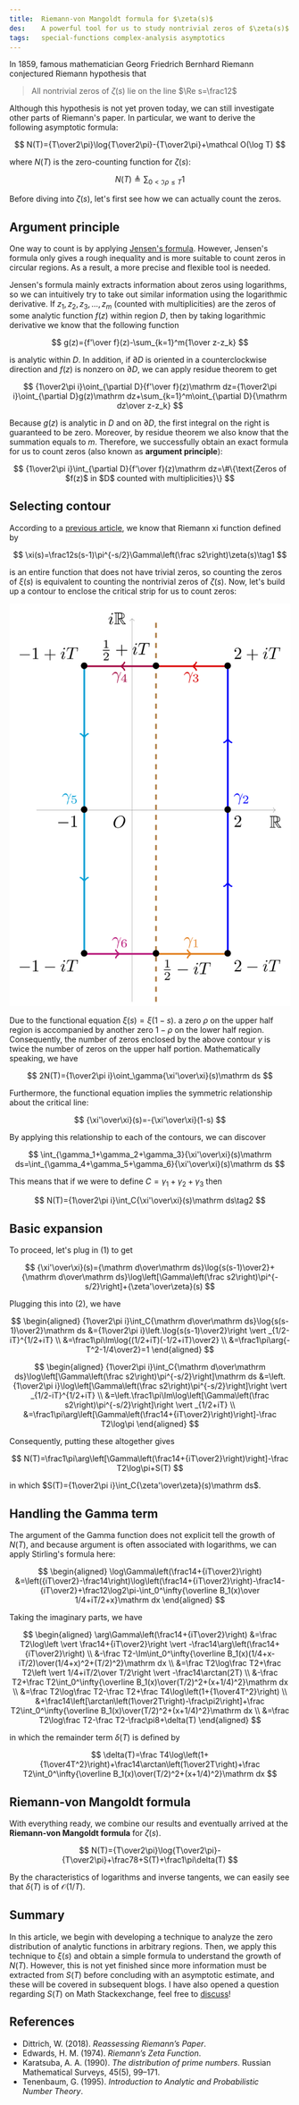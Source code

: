 ```yaml
---
title:  Riemann-von Mangoldt formula for $\zeta(s)$
des:    A powerful tool for us to study nontrivial zeros of $\zeta(s)$
tags:   special-functions complex-analysis asymptotics
---
```


In 1859, famous mathematician Georg Friedrich Bernhard Riemann conjectured Riemann hypothesis that

> All nontrivial zeros of $\zeta(s)$ lie on the line $\Re s=\frac12$

Although this hypothesis is not yet proven today, we can still investigate other parts of Riemann's paper. In particular, we want to derive the following asymptotic formula:

$$
N(T)={T\over2\pi}\log{T\over2\pi}-{T\over2\pi}+\mathcal O(\log T)
$$

where $N(T)$ is the zero-counting function for $\zeta(s)$:

$$
N(T)\triangleq\sum_{0<\Im\rho\le T}1
$$

Before diving into $\zeta(s)$, let's first see how we can actually count the zeros. 

## Argument principle

One way to count is by applying [Jensen's formula](/2020/12/14/jensens-formula.html). However, Jensen's formula only gives a rough inequality and is more suitable to count zeros in circular regions. As a result, a more precise and flexible tool is needed.

Jensen's formula mainly extracts information about zeros using logarithms, so we can intuitively try to take out similar information using the logarithmic derivative. If $z_1,z_2,z_3,\dots,z_m$ (counted with multiplicities) are the zeros of some analytic function $f(z)$ within region $D$, then by taking logarithmic derivative we know that the following function

$$
g(z)={f'\over f}(z)-\sum_{k=1}^m{1\over z-z_k}
$$

is analytic within $D$. In addition, if $\partial D$ is oriented in a counterclockwise direction and $f(z)$ is nonzero on $\partial D$, we can apply residue theorem to get

$$
{1\over2\pi i}\oint_{\partial D}{f'\over f}(z)\mathrm dz={1\over2\pi i}\oint_{\partial D}g(z)\mathrm dz+\sum_{k=1}^m\oint_{\partial D}{\mathrm dz\over z-z_k}
$$

Because $g(z)$ is analytic in $D$ and on $\partial D$, the first integral on the right is guaranteed to be zero. Moreover, by residue theorem we also know that the summation equals to $m$. Therefore, we successfully obtain an exact formula for us to count zeros (also known as **argument principle**):

$$
{1\over2\pi i}\int_{\partial D}{f'\over f}(z)\mathrm dz=\#\{\text{Zeros of $f(z)$ in $D$ counted with multiplicities}\}
$$

## Selecting contour

According to a [previous article](/2020/11/28/zeta-continuation.html), we know that Riemann xi function defined by

$$
\xi(s)=\frac12s(s-1)\pi^{-s/2}\Gamma\left(\frac s2\right)\zeta(s)\tag1
$$

is an entire function that  does not have trivial zeros, so counting the zeros of $\xi(s)$ is equivalent to  counting the nontrivial zeros of $\zeta(s)$. Now, let's build up a contour to enclose the critical strip for us to count zeros:

![Contour](/assets/images/zeta-zero-contour.png)

Due to the functional equation $\xi(s)=\xi(1-s)$. a zero $\rho$ on the upper half region is accompanied by another zero $1-\rho$ on the lower half region. Consequently, the number of zeros enclosed by the above contour $\gamma$ is twice the number of zeros on the upper half portion. Mathematically speaking, we have

$$
2N(T)={1\over2\pi i}\oint_\gamma{\xi'\over\xi}(s)\mathrm ds
$$

Furthermore, the functional equation implies the symmetric relationship about the critical line:

$$
{\xi'\over\xi}(s)=-{\xi'\over\xi}(1-s)
$$

By applying this relationship to each of the contours, we can discover

$$
\int_{\gamma_1+\gamma_2+\gamma_3}{\xi'\over\xi}(s)\mathrm ds=\int_{\gamma_4+\gamma_5+\gamma_6}{\xi'\over\xi}(s)\mathrm ds
$$

This means that if we were to define $C=\gamma_1+\gamma_2+\gamma_3$ then

$$
N(T)={1\over2\pi i}\int_C{\xi'\over\xi}(s)\mathrm ds\tag2
$$

## Basic expansion

To proceed, let's plug in (1) to get

$$
{\xi'\over\xi}(s)={\mathrm d\over\mathrm ds}\log{s(s-1)\over2}+{\mathrm d\over\mathrm ds}\log\left[\Gamma\left(\frac s2\right)\pi^{-s/2}\right]+{\zeta'\over\zeta}(s)
$$

Plugging this into (2), we have

$$
\begin{aligned}
{1\over2\pi i}\int_C{\mathrm d\over\mathrm ds}\log{s(s-1)\over2}\mathrm ds
&={1\over2\pi i}\left.\log{s(s-1)\over2}\right \vert _{1/2-iT}^{1/2+iT} \\
&=\frac1\pi\Im\log{(1/2+iT)(-1/2+iT)\over2} \\
&=\frac1\pi\arg{-T^2-1/4\over2}=1
\end{aligned}
$$

$$
\begin{aligned}
{1\over2\pi i}\int_C{\mathrm d\over\mathrm ds}\log\left[\Gamma\left(\frac s2\right)\pi^{-s/2}\right]\mathrm ds
&=\left.{1\over2\pi i}\log\left[\Gamma\left(\frac s2\right)\pi^{-s/2}\right]\right \vert _{1/2-iT}^{1/2+iT} \\
&=\left.\frac1\pi\Im\log\left[\Gamma\left(\frac s2\right)\pi^{-s/2}\right]\right \vert _{1/2+iT} \\
&=\frac1\pi\arg\left[\Gamma\left(\frac14+{iT\over2}\right)\right]-\frac T2\log\pi
\end{aligned}
$$

Consequently, putting these altogether gives

$$
N(T)=\frac1\pi\arg\left[\Gamma\left(\frac14+{iT\over2}\right)\right]-\frac T2\log\pi+S(T)
$$

in which $S(T)={1\over2\pi i}\int_C{\zeta'\over\zeta}(s)\mathrm ds$.

## Handling the Gamma term

The argument of the Gamma function does not explicit tell the growth of $N(T)$, and because argument is often associated with logarithms, we can apply Stirling's formula here:

$$
\begin{aligned}
\log\Gamma\left(\frac14+{iT\over2}\right)
&=\left({iT\over2}-\frac14\right)\log\left(\frac14+{iT\over2}\right)-\frac14-{iT\over2}+\frac12\log2\pi-\int_0^\infty{\overline B_1(x)\over 1/4+iT/2+x}\mathrm dx
\end{aligned}
$$

Taking the imaginary parts, we have

$$
\begin{aligned}
\arg\Gamma\left(\frac14+{iT\over2}\right)
&=\frac T2\log\left \vert \frac14+{iT\over2}\right \vert -\frac14\arg\left(\frac14+{iT\over2}\right) \\
&-\frac T2-\Im\int_0^\infty{\overline B_1(x)(1/4+x-iT/2)\over(1/4+x)^2+(T/2)^2}\mathrm dx \\
&=\frac T2\log\frac T2+\frac T2\left \vert 1/4+iT/2\over T/2\right \vert -\frac14\arctan(2T) \\
&-\frac T2+\frac T2\int_0^\infty{\overline B_1(x)\over(T/2)^2+(x+1/4)^2}\mathrm dx \\
&=\frac T2\log\frac T2-\frac T2+\frac T4\log\left(1+{1\over4T^2}\right) \\
&+\frac14\left[\arctan\left(1\over2T\right)-\frac\pi2\right]+\frac T2\int_0^\infty{\overline B_1(x)\over(T/2)^2+(x+1/4)^2}\mathrm dx \\
&=\frac T2\log\frac T2-\frac T2-\frac\pi8+\delta(T)
\end{aligned}
$$

in which the remainder term $\delta(T)$ is defined by

$$
\delta(T)=\frac T4\log\left(1+{1\over4T^2}\right)+\frac14\arctan\left(1\over2T\right)+\frac T2\int_0^\infty{\overline B_1(x)\over(T/2)^2+(x+1/4)^2}\mathrm dx
$$

## Riemann-von Mangoldt formula

With everything ready, we combine our results and eventually arrived at the **Riemann-von Mangoldt formula** for $\zeta(s)$.

$$
N(T)={T\over2\pi}\log{T\over2\pi}-{T\over2\pi}+\frac78+S(T)+\frac1\pi\delta(T)
$$

By the characteristics of logarithms and inverse tangents, we can easily see that $\delta(T)$ is of $\mathcal O(1/T)$.

## Summary

In this article, we begin with developing a technique to analyze the zero distribution of analytic functions in arbitrary regions. Then, we apply this technique to $\xi(s)$ and obtain a simple formula to understand the growth of $N(T)$. However, this is not yet finished since more information must be extracted from $S(T)$ before concluding with an asymptotic estimate, and these will be covered in subsequent blogs. I have also opened a question regarding $S(T)$ on Math Stackexchange, feel free to [discuss](https://math.stackexchange.com/questions/3988884/on-the-asymptotic-bound-for-arg-zetas-on-the-critical-line)!

## References

- Dittrich, W. (2018). *Reassessing Riemann’s Paper*.
- Edwards, H. M. (1974). *Riemann’s Zeta Function*.
- Karatsuba, A. A. (1990). *The distribution of prime numbers*. Russian Mathematical Surveys, 45(5), 99–171.
- Tenenbaum, G. (1995). *Introduction to Analytic and Probabilistic Number Theory*.